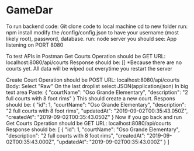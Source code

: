 # GameDar

To run backend code:
Git clone code to local machine
cd to new folder
run:  npm install
modify the /config/config.json to have your username (most likely root), password, database.
run:  node server
you should see:  App listening on PORT 8080

To test APIs in Postman
Get Courts
Operation should be GET
URL:  localhost:8080/api/courts
Response should be:  []    *Because there are no courts yet.  All data will be wiped out everytime you restart the server

Create Court
Operation should be POST
URL:  localhost:8080/api/courts
Body:
Select "Raw"
On the last droplist select JSON(application/json)
In big text area Paste:
{
    "courtName": "Oso Grande Elementary",
    "description": "2 full courts with 8 foot rims"
}
This should create a new court.  Respons should be:
{
    "id": 1,
    "courtName": "Oso Grande Elementary",
    "description": "2 full courts with 8 foot rims",
    "updatedAt": "2019-09-02T00:35:43.050Z",
    "createdAt": "2019-09-02T00:35:43.050Z"
}
Now if you go back and run
Get Courts
Operation should be GET
URL:  localhost:8080/api/courts
Response should be:
[
    {
        "id": 1,
        "courtName": "Oso Grande Elementary",
        "description": "2 full courts with 8 foot rims",
        "createdAt": "2019-09-02T00:35:43.000Z",
        "updatedAt": "2019-09-02T00:35:43.000Z"
    }
]
